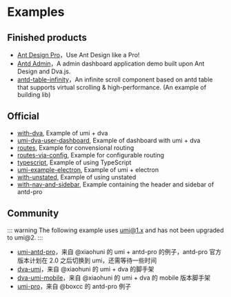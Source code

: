 # Examples

## Finished products

* [Ant Design Pro](https://github.com/ant-design/ant-design-pro)，Use Ant Design like a Pro! 
* [Antd Admin](https://github.com/zuiidea/antd-admin)，A admin dashboard application demo built upon Ant Design and Dva.js.
* [antd-table-infinity](https://github.com/Leonard-Li777/antd-table-infinity)，An infinite scroll component based on antd table that supports virtual scrolling & high-performance. (An example of building lib)

## Official

* [with-dva](https://github.com/umijs/umi-examples/tree/master/with-dva), Example of umi + dva
* [umi-dva-user-dashboard](https://github.com/umijs/umi-dva-user-dashboard), Example of dashboard with umi + dva
* [routes](https://github.com/umijs/umi-examples/tree/master/routes), Example for convensional routing
* [routes-via-config](https://github.com/umijs/umi-examples/blob/master/routes-via-config), Example for configurable routing
* [typescript](https://github.com/umijs/umi-examples/blob/master/typescript), Example of using TypeScript
* [umi-example-electron](https://github.com/umijs/umi-example-electron), Example of umi + electron
* [with-unstated](https://github.com/umijs/umi-examples/tree/master/with-unstated), Example of using unstated
* [with-nav-and-sidebar](https://github.com/umijs/umi-examples/tree/master/with-nav-and-sidebar), Example containing the header and sidebar of antd-pro

## Community

::: warning
The following example uses umi@1.x and has not been upgraded to umi@2.
:::

* [umi-antd-pro](https://github.com/xiaohuoni/umi-antd-pro)，来自 @xiaohuni 的 umi + antd-pro 的例子，antd-pro 官方版本计划在 2.0 之后切换到 umi，还需等待一些时间
* [dva-umi](https://github.com/xiaohuoni/dva-umi)，来自 @xiaohuni 的 umi + dva 的脚手架
* [dva-umi-mobile](https://github.com/xiaohuoni/dva-umi-mobile)，来自 @xiaohuni 的 umi + dva 的 mobile 版本脚手架
* [umi-pro](https://github.com/boxcc/umi-pro)，来自 @boxcc 的 antd-pro 例子

